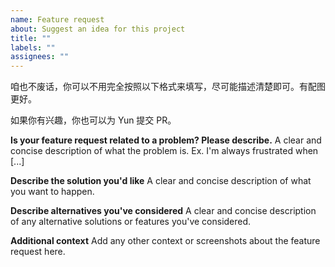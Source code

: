 ```yaml
---
name: Feature request
about: Suggest an idea for this project
title: ""
labels: ""
assignees: ""
---
```


咱也不废话，你可以不用完全按照以下格式来填写，尽可能描述清楚即可。有配图更好。

如果你有兴趣，你也可以为 Yun 提交 PR。

**Is your feature request related to a problem? Please describe.**
A clear and concise description of what the problem is. Ex. I'm always frustrated when [...]

**Describe the solution you'd like**
A clear and concise description of what you want to happen.

**Describe alternatives you've considered**
A clear and concise description of any alternative solutions or features you've considered.

**Additional context**
Add any other context or screenshots about the feature request here.
